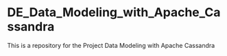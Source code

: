 # DE_Data_Modeling_with_Apache_Cassandra
This is a repository for the Project Data Modeling with Apache Cassandra

